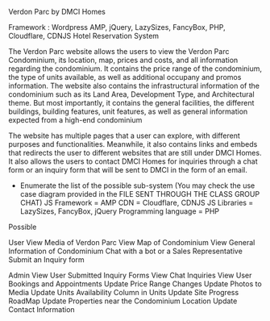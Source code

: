 Verdon Parc by DMCI Homes

Framework : Wordpress AMP, jQuery, LazySizes, FancyBox, PHP, Cloudflare, CDNJS
Hotel Reservation System

The Verdon Parc website allows the users to view the Verdon Parc Condominium, its location, map, prices and costs, and all information regarding the condominium. 
It contains the price range of the condominium, the type of units available, as well as additional occupany and promos information. The website also
contains the infrastructural information of the condominium such as its Land Area, Development Type, and Architectural theme. But most importantly,
it contains the general facilities, the different buildings, building features, unit features, as well as general information expected from a high-end condominium

The website has multiple pages that a user can explore, with different purposes and functionalities. Meanwhile, it also contains links and embeds that redirects the user
to different websites that are still under DMCI Homes. It also allows the users to contact DMCI Homes for inquiries through a chat form or an inquiry form that will be
sent to DMCI in the form of an email.





- Enumerate the list of the possible sub-system (You may check the use case diagram provided in the FILE SENT THROUGH THE CLASS GROUP CHAT)
JS Framework = AMP
CDN = Cloudflare, CDNJS
JS Libraries = LazySizes, FancyBox, jQuery
Programming language = PHP


Possible 

User
View Media of Verdon Parc
View Map of Condominium
View General Information of Condominium
Chat with a bot or a Sales Representative
Submit an Inquiry form 

Admin
View User Submitted Inquiry Forms
View Chat Inquiries
View User Bookings and Appointments
Update Price Range Changes
Update Photos to Media
Update Units Availability Column in Units
Update Site Progress RoadMap
Update Properties near the Condominium Location
Update Contact Information

